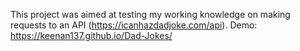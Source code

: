 This project was aimed at testing my working knowledge on making requests to an API (https://icanhazdadjoke.com/api).
Demo: https://keenan137.github.io/Dad-Jokes/
